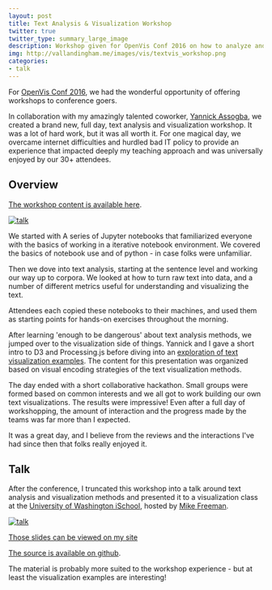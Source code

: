 ```yaml
---
layout: post
title: Text Analysis & Visualization Workshop
twitter: true
twitter_type: summary_large_image
description: Workshop given for OpenVis Conf 2016 on how to analyze and visualize text in inventive and informative ways.
img: http://vallandingham.me/images/vis/textvis_workshop.png
categories:
- talk
---
```


For [OpenVis Conf 2016](https://openvisconf.com/2016/), we had the wonderful opportunity of offering workshops to conference goers.

In collaboration with my amazingly talented coworker, [Yannick Assogba](http://clome.info/), we created a brand new, full day, text analysis and visualization workshop. It was a lot of hard work, but it was all worth it. For one magical day, we overcame internet difficulties and hurdled bad IT policy to provide an experience that impacted deeply my teaching approach and was universally enjoyed by our 30+ attendees.

## Overview

[The workshop content is available here](http://bocoup.github.io/text-vis-ovc/).

<div class="center">
<a href="http://bocoup.github.io/text-vis-ovc/"><img class="center" src="http://vallandingham.me/images/vis/textvis_workshop.png" alt="talk" style=""/></a>
</div>

We started with A series of Jupyter notebooks that familiarized everyone with the basics of working in a iterative notebook environment. We covered the basics of notebook use and of python - in case folks were unfamiliar.

Then we dove into text analysis, starting at the sentence level and working our way up to corpora. We looked at how to turn raw text into data, and a number of different metrics useful for understanding and visualizing the text.

Attendees each copied these notebooks to their machines, and used them as starting points for hands-on exercises throughout the morning.

After learning 'enough to be dangerous' about text analysis methods, we jumped over to the visualization side of things. Yannick and I gave a short intro to D3 and Processing.js before diving into an [exploration of text visualization examples](http://bocoup.github.io/text-vis-ovc/24-text-vis-examples/slides.html#1). The content for this presentation was organized based on visual encoding strategies of the text visualization methods.

The day ended with a short collaborative hackathon. Small groups were formed based on common interests and we all got to work building our own text visualizations. The results were impressive! Even after a full day of workshopping, the amount of interaction and the progress made by the teams was far more than I expected.

It was a great day, and I believe from the reviews and the interactions I've had since then that folks really enjoyed it.


## Talk

After the conference, I truncated this workshop into a talk around text analysis and visualization methods and presented it to a visualization class at the [University of Washington iSchool](https://ischool.uw.edu/), hosted by [Mike Freeman](http://mfviz.com/).

<div class="center">
<a href="http://vallandingham.me/textvis-talk/"><img class="center" src="http://vallandingham.me/images/vis/textvis-talk.png" alt="talk" style=""/></a>
</div>

[Those slides can be viewed on my site](http://vallandingham.me/textvis-talk/#1)

[The source is available on github](https://github.com/vlandham/textvis-talk).

The material is probably more suited to the workshop experience - but at least the visualization examples are interesting!
